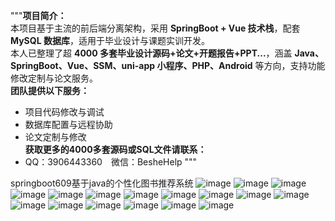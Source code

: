 """**项目简介：**  
本项目基于主流的前后端分离架构，采用 **SpringBoot + Vue 技术栈**，配套 **MySQL 数据库**，适用于毕业设计与课题实训开发。  
本人已整理了超 **4000 多套毕业设计源码+论文+开题报告+PPT...**，涵盖 **Java、SpringBoot、Vue、SSM、uni-app 小程序、PHP、Android** 等方向，支持功能修改定制与论文服务。  
**团队提供以下服务：**  
- 项目代码修改与调试  
- 数据库配置与远程协助  
- 论文定制与修改  
**获取更多的4000多套源码或SQL文件请联系：**  
- QQ：3906443360 微信：BesheHelp
"""

springboot609基于java的个性化图书推荐系统
![image](https://github.com/user-attachments/assets/da919afb-27c1-4169-b4a2-ffc869a45c4d)
![image](https://github.com/user-attachments/assets/913b9e38-bd5b-4082-85e2-82a6a1b5e496)
![image](https://github.com/user-attachments/assets/adad346d-2c5f-4447-a2c7-3d8f8707eb27)
![image](https://github.com/user-attachments/assets/8b208ed0-f642-413e-b156-d172788cfc8c)
![image](https://github.com/user-attachments/assets/bd7f4d60-b6ba-4955-a35b-ed56e830d4fa)
![image](https://github.com/user-attachments/assets/bef5da63-85a0-438d-a96f-cbef0d556563)
![image](https://github.com/user-attachments/assets/7ecb4379-3ead-465b-8848-11b5733969dc)
![image](https://github.com/user-attachments/assets/150b6dd4-d1f1-45e1-acb4-c81f13564aaf)
![image](https://github.com/user-attachments/assets/89880843-3642-4b8a-88fc-30ffef25d089)
![image](https://github.com/user-attachments/assets/9a243d87-9591-42de-91c8-11e482fd6a70)
![image](https://github.com/user-attachments/assets/40229959-3a58-414d-95ce-32f3cd126226)
![image](https://github.com/user-attachments/assets/0f1c1cee-a15c-4a13-9b36-99b2c9ca629b)
![image](https://github.com/user-attachments/assets/d3dd5213-33e6-48a6-80c2-160f33626722)
![image](https://github.com/user-attachments/assets/e2f4575e-9493-4f1e-99a7-d7da2a043d30)
![image](https://github.com/user-attachments/assets/b33530b2-6915-4bd0-adbb-d8254fa59906)
![image](https://github.com/user-attachments/assets/2905d5c4-37c9-4d83-afff-f6e332dbe5ec)
![image](https://github.com/user-attachments/assets/ca9bbf87-7e20-49dd-81ef-517e8407878e)
